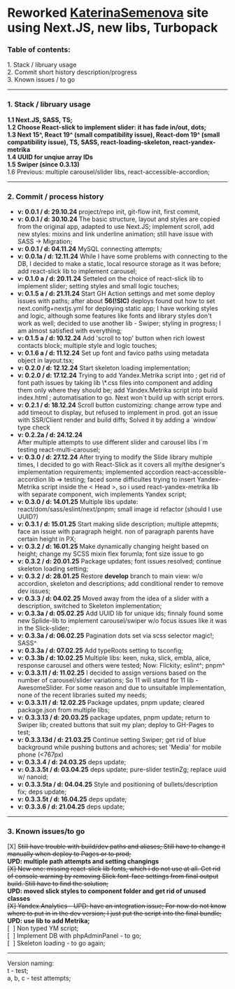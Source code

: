 <h1>Reworked <a href="https://katerinasemenova.ru"> KaterinaSemenova</a> site using Next.JS, new libs, Turbopack</h1>

<h3>Table of contents:</h3>
1. Stack / libruary usage<br>
2. Commit short history description/progress<br>
3. Known issues / to go<br>
<hr>

<h3> 1. Stack / libruary usage</h3>
<b>1.1 Next.JS, SASS, TS;<br>
1.2 Choose React-slick to implement slider: it has fade in/out, dots; <br>
1.3 Next 15^, React 19^ (small compatibility issue), React-dom 19^ (small compatibility issue), TS, SASS, react-loading-skeleton, react-yandex-metrika<br>
1.4 UUID for unqiue array IDs<br>
1.5 Swiper (since 0.3.13)<br></b>
1.6 Previous: multiple carousel/slider libs, react-accessible-accordion;

<hr>

<h3> 2. Commit / process history</h3>
<ul>
<li><b>v: 0.0.1 / d: 29.10.24  </b>   
project/repo init, git-flow init, first commit,</li>
<li><b>v: 0.0.1 / d: 30.10.24</b>     
The basic structure, layout and styles are copied from the original app, adapted to use Next.JS; implement scroll, add new styles: mixins and link underline animation; still have issue with SASS -> Migration;</li>
<li><b>v: 0.0.1 / d: 04.11.24</b> 
MySQL connecting attempts;</li>
<li><b>v: 0.0.1a / d: 12.11.24</b> 
While I have some problems with connecting to the DB, I decided to make a static, local resource storage as it was before; add react-slick lib to implement carousel;</li>
<li><b>v: 0.1.0 a / d: 20.11.24</b> 
Setteled on the choice of react-slick lib to implement slider; setting styles and small logic touches;</li>
<li><b>v: 0.1.5 a / d: 21.11.24</b> 
Start GH Action settings and met some deploy issues with paths; after about <b>56(!SIC)</b> deploys found out how to set next.conifg+nextjs.yml for deploying static app; I have working styles and logic, although some features like fonts and library styles don't work as well; decided to use another lib - Swiper; styling in progress; I am almost satisfied with everything;</li>
<li><b>v: 0.1.5 a / d: 10.12.24</b>
Add 'scroll to top' button when rich lowest contacts block; multiple style and logic touches;</li>
<li><b>v: 0.1.6 a / d: 11.12.24</b>
Set up font and favico paths using metadata object in layout.tsx;</li>
<li><b>v: 0.2.0 / d: 12.12.24</b>
Start skeleton loading implementation;</li>
<li><b>v: 0.2.0 / d: 17.12.24</b>
Trying to add Yandex.Metrika script into <Head>; get rid of font path issues by taking lib \*.css files into component and adding them only where they should be; add Yandex.Metrika script into build index.html ; automatisation to go.
Next won`t build up with script errors. </li>
<li><b>v: 0.2.1 / d: 18.12.24</b> 
Scroll button customizing: change arrow type and add timeout to display, but refused to implement in prod. got an issue with SSR/Client render and build diffs; Solved it by adding a `window` type check
<li><b>v: 0.2.2a / d: 24.12.24</b> </li>
After multiple attempts to use different slider and carousel libs I`m testing react-multi-carousel;</li>
<li><b>v: 0.3.0 / d: 27.12.24</b>
After trying to modify the Slide library multiple times, I decided to go with React-Slick as it covers all my/the designer's implementation requirements;
implemented accordion react-accessible-accordion lib => testing; 
faced some difficultes trying to insert Yandex-Metrika script inside the < Head >, so i used react-yandex-metrika lib with separate component, wich implements Yandex script;</li>
<li><b>v: 0.3.0 / d: 14.01.25</b>
Multiple libs update: react/dom/sass/eslint/next/pnpm; small image id refactor (should I use UUID?)</li>
<li><b>v: 0.3.1 / d: 15.01.25</b>
Start making slide description; multiple attepmts; face an issue with paragraph height. non of paragraph parents have certain height in PX;</li>
<li><b>v: 0.3.2 / d: 16.01.25</b> 
Make dynamically changing height based on <Image> height; change my SCSS mixin flex forumla; font size issue to go</li>
<li><b>v: 0.3.2 / d: 20.01.25</b>
Package updates; font issues resolved; continue skeleton loading setting;</li>
<li><b>v: 0.3.2 / d: 28.01.25</b>
Restore <b>develop</b> branch to main view: w/o accordion, skeleton and descriptions; add conditional render to remove dev issues;</li>
<li><b>v: 0.3.3 / d: 04.02.25</b>
Moved away from the idea of ​​a slider with a description, switched to Skeleton implementation;</li>
<li><b>v: 0.3.3a / d: 05.02.25</b>
Add UUID lib for unique ids; finnaly found some new Splide-lib to implement carousel/swiper w/o focus issues like it was in the Slick-slider;</li>
<li><b>v: 0.3.3a / d: 06.02.25</b>
Pagination dots set via scss selector magic!; SASS^</li>
<li><b>v: 0.3.3a / d: 07.02.25</b>
Add typeRoots setting to tsconfig;</li>
<li><b>v: 0.3.3b / d: 10.02.25</b>
Multiple libs: keen, nuka, slick, embla, alice, response carousel and others were tested; Now: Flickity; eslint^; pnpm^</li>
<li><b>v: 0.3.3.11 / d: 11.02.25</b>
I decided to assign versions based on the number of carousel/slider variations; So 11 will stand for 11 lib - AwesomeSlider. For some reason and due to unsuitable implementation, none of the recent libraries suited my needs;</li>
<li><b>v: 0.3.3.11 / d: 12.02.25</b>
Package updates, pnpm update; cleared package.json from multiple libs;</li>
<li><b>v: 0.3.3.13 / d: 20.03.25</b>
package updates, pnpm update; return to Swiper lib; created buttons that suit my plan; deploy to GH-Pages to test;</li> 
<li><b>v: 0.3.3.13d / d: 21.03.25</b> 
Continue setting Swiper; get rid of blue background while pushing buttons and achores; set 'Media' for mobile phone (<767px)</li> 
<li><b>v: 0.3.3.4 / d: 24.03.25</b> 
deps update;
</li>
<li><b>v: 0.3.3.5t / d: 03.04.25</b> 
deps update; pure-slider testinZg; replace uuid w/ nanoid;
</li>
<li><b>v: 0.3.3.5ta / d: 04.04.25</b> 
Style and positioning of bullets/description fix; deps update;
</li>
<li><b>v: 0.3.3.5t / d: 16.04.25</b> 
deps update;
</li>
<li><b>v: 0.3.3.6 / d: 21.04.25</b> 
deps update;
</li>
</ul>
<hr>
<h3> 3. Known issues/to go</h3>
[X] <del>Still have trouble with build/dev paths and aliases; Still have to change it manually when deploy to Pages or to prod;</del><br>
<b>UPD: multiple path attempts and setting changings</b><br>
<del>[X] New one: missing react-slick lib fonts, which i do not use at all. Get rid of console warning by removing Slick font-face settings from final output build. Still have to find the solution;</del><br>
<b>UPD: moved slick styles to component folder and get rid of unused classes</b><br>
<del>[X] Yandex.Analytics - UPD: have an integration issue; For now do not know where to put in in the dev version; I just put the script into the final bundle;</del><br>
<b>UPD: use lib to add Metrika;</b><br>
[&nbsp;&nbsp;] Non typed YM script;<br>
[&nbsp;&nbsp;] Implement DB with phpAdminPanel - to go;<br>
[&nbsp;&nbsp;] Skeleton loading - to go again;
<hr>
Version naming:<br>
t - test;<br>
a, b, c - test attempts;
